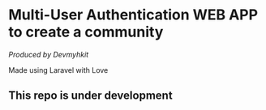 # Multi-User Authentication WEB APP to create a community

_Produced by Devmyhkit_


Made using Laravel with Love
<h2>This repo is under development</h2>
